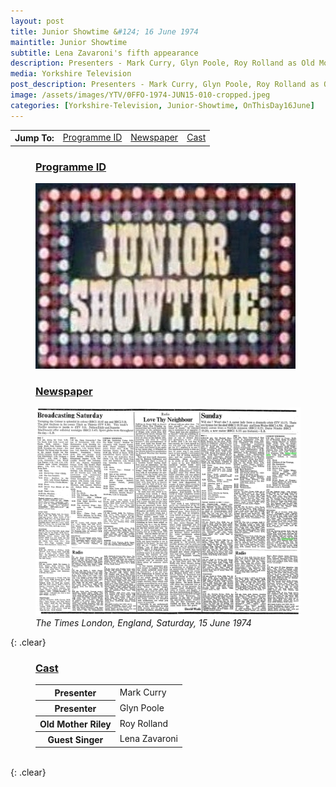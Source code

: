 ```yaml
---
layout: post
title: Junior Showtime &#124; 16 June 1974
maintitle: Junior Showtime
subtitle: Lena Zavaroni's fifth appearance
description: Presenters - Mark Curry, Glyn Poole, Roy Rolland as Old Mother Riley, Lena Zavaroni.
media: Yorkshire Television
post_description: Presenters - Mark Curry, Glyn Poole, Roy Rolland as Old Mother Riley, Lena Zavaroni.
image: /assets/images/YTV/0FFO-1974-JUN15-010-cropped.jpeg
categories: [Yorkshire-Television, Junior-Showtime, OnThisDay16June]
---
```


<table>
<tr align="center">
<th>Jump To:</th>
<td><a href="#programme-id">Programme ID</a></td>
<td><a href="#newspaper">Newspaper</a></td>
<td><a href="#cast">Cast</a></td>
</tr>
</table>

<figure class="fig1">
<figcaption>
<h3 id="programme-id"><a href="#programme-id">Programme ID</a></h3>
</figcaption>
<img src="/assets/images/YTV/1974-junior-showtime.jpg" class="full-width" />
</figure>

<figure class="fig2">
<figcaption>
<h3 id="newspaper"><a href="#newspaper">Newspaper</a></h3>
</figcaption>
<a href="/assets/images/newspapers/0FFO-1974-JUN15-010.jpeg"><img src="/assets/images/newspapers/0FFO-1974-JUN15-010.jpeg" class="full-width zoom-in" /></a>
<figcaption>
<cite>The Times London, England, Saturday, 15 June 1974</cite>
</figcaption>
</figure>

{: .clear}

<figure class="fig3">
<figcaption>
<h3 id="cast"><a href="#cast">Cast</a></h3>
</figcaption>
<table>
<tr><th>Presenter</th><td> Mark Curry</td></tr>
<tr><th>Presenter</th><td> Glyn Poole</td></tr>
<tr><th>Old Mother Riley</th><td> Roy Rolland</td></tr>
<tr><th>Guest Singer</th><td> Lena Zavaroni</td></tr>
</table>
</figure>

<br />{: .clear}

